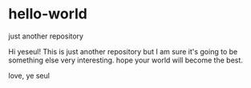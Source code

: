 # hello-world
just another repository

Hi yeseul!
This is just another repository but I am sure it's going to be something else very interesting.
hope your world will become the best. 

love, ye seul
